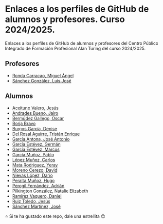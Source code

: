 # Enlaces a los perfiles de GitHub de alumnos y profesores. Curso 2024/2025.

Enlaces a los perfiles de GitHub de alumnos y profesores del Centro Público Integrado de Formación Profesional Alan Turing del curso 2024/2025.

## Profesores

* [Ronda Carracao, Miguel Ángel](https://github.com/profemronda)
* [Sánchez González, Luis José](https://github.com/LuisJoseSanchez)

## Alumnos

* [Aceituno Valero, Jesús]()
* [Andrades Bueno, Jairo]()
* [Bermúdez Gallego, Oscar]()
* [Borja Bravo]()
* [Burgos García, Denise]()
* [Del Rosal Aguirre, Tristán Enrique]()
* [García Antona, José Antonio]()
* [García Estévez, Germán]()
* [García Estévez, Marcos]()
* [García Muñoz, Pablo]()
* [López Muñoz, Carlos]()
* [Mata Rodríguez, Yeray]()
* [Moreno Cerezo, David]()
* [Nievas López, Darío]()
* [Peralta Muñoz, Hugo]()
* [Perogil Fernández, Adrián]()
* [Pilkington González, Natalie Elizabeth]()
* [Ramírez Vaquero, Daniel]()
* [Ruiz Toledo, Jesús]()
* [Sánchez Martínez, José]()

:star: Si te ha gustado este repo, dale una estrellita :wink:
